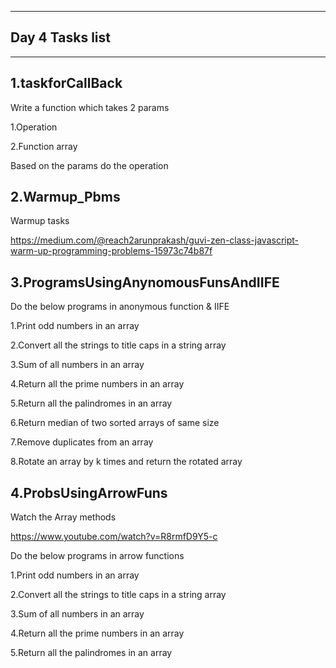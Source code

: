 ----------------------------------------------------------
Day 4 Tasks list
----------------------------------------------------------
----------------------------------------------------------

1.taskforCallBack
----------------------------------------------------------
Write a function which takes 2 params 

1.Operation

2.Function array 

 Based on the params do the operation

2.Warmup_Pbms
--------------------------------------------------------
Warmup tasks

https://medium.com/@reach2arunprakash/guvi-zen-class-javascript-warm-up-programming-problems-15973c74b87f


3.ProgramsUsingAnynomousFunsAndIIFE
--------------------------------------------------------

Do the below programs in anonymous function & IIFE

1.Print odd numbers in an array 

2.Convert all the strings to title caps in a string array

3.Sum of all numbers in an array

4.Return all the prime numbers in an array

5.Return all the palindromes in an array

6.Return median of two sorted arrays of same size 

7.Remove duplicates from an array

8.Rotate an array by k times and return the rotated array


4.ProbsUsingArrowFuns
--------------------------------------------------------
Watch the Array methods 

https://www.youtube.com/watch?v=R8rmfD9Y5-c

Do the below programs in arrow functions

1.Print odd numbers in an array 

2.Convert all the strings to title caps in a string array

3.Sum of all numbers in an array

4.Return all the prime numbers in an array

5.Return all the palindromes in an array 
